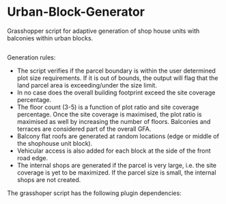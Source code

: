 # Urban-Block-Generator
Grasshopper script for adaptive generation of shop house units with balconies within urban blocks.

<img scr='sample-preview.jpg'> 

Generation rules:

- The script verifies if the parcel boundary is within the user determined plot size requirements. If it is out of bounds, the output will flag that the land parcel area is exceeding/under the size limit.
- In no case does the overall building footprint exceed the site coverage percentage.
- The floor count (3-5) is a function of plot ratio and site coverage percentage. Once the site coverage is maximised, the plot ratio is maximised as well by increasing the number of floors. Balconies and terraces are considered part of the overall GFA.
- Balcony flat roofs are generated at random locations (edge or middle of the shophouse unit block).
- Vehicular access is also added for each block at the side of the front road edge.
- The internal shops are generated if the parcel is very large, i.e. the site coverage is yet to be maximized. If the parcel size is small, the internal shops are not created.

The grasshoper script has the following plugin dependencies:
